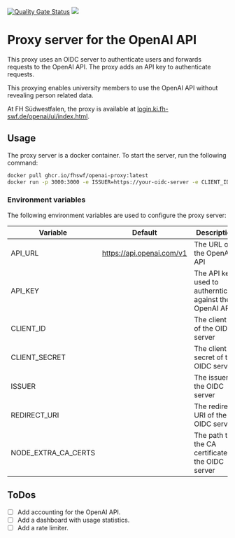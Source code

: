 [![Quality Gate Status](https://hopper.fh-swf.de/sonarqube/api/project_badges/measure?project=fhswf_openai-proxy_AY5lcaShWNlYFiIpzZcO&metric=alert_status&token=sqb_22dc5cd061114f9aa66b1ef9cb98f7ba37c9ab6e)](https://hopper.fh-swf.de/sonarqube/dashboard?id=fhswf_openai-proxy_AY5lcaShWNlYFiIpzZcO)
<img src="https://login.ki.fh-swf.de/argocd/api/badge?name=openai-proxy&revision=true">

# Proxy server for the OpenAI API
This proxy uses an OIDC server to authenticate users and forwards requests 
to the OpenAI API. 
The proxy adds an API key to authenticate requests.

This proxying enables university members to use the OpenAI API without revealing person related data. 

At FH Südwestfalen, the proxy is available at [login.ki.fh-swf.de/openai/ui/index.html](https://login.ki.fh-swf.de/openai/ui/index.html).

## Usage

The proxy server is a docker container. To start the server, run the following command:

```bash
docker pull ghcr.io/fhswf/openai-proxy:latest
docker run -p 3000:3000 -e ISSUER=https://your-oidc-server -e CLIENT_ID=your-client-id -e CLIENT_SECRET=your-client-secret -e OPENAI_API_KEY=your-openai-api-key ghcr.io/fhswf/openai-proxy:latest
```

### Environment variables
The following environment variables are used to configure the proxy server:

| Variable            | Default                    | Description                                              |
|---------------------|----------------------------|----------------------------------------------------------|
| API_URL             | https://api.openai.com/v1  | The URL of the OpenAI API                                |
| API_KEY             |                            | The API key used to authernticate against the OpenAI API |
| CLIENT_ID           |                            | The client id of the OIDC server                         |
| CLIENT_SECRET       |                            | The client secret of the OIDC server                     |   
| ISSUER              |                            | The issuer of the OIDC server                            |
| REDIRECT_URI        |                            | The redirect URI of the OIDC server                      |
| NODE_EXTRA_CA_CERTS |                            | The path to the CA certificate of the OIDC server        |


## ToDos

- [ ] Add accounting for the OpenAI API.
- [ ] Add a dashboard with usage statistics.
- [ ] Add a rate limiter.